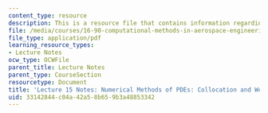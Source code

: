 ```yaml
---
content_type: resource
description: This is a resource file that contains information regarding lecture 15.
file: /media/courses/16-90-computational-methods-in-aerospace-engineering-spring-2014/33142844c04a42a58b659b3a48853342_MIT16_90S14_Lecture15.pdf
file_type: application/pdf
learning_resource_types:
- Lecture Notes
ocw_type: OCWFile
parent_title: Lecture Notes
parent_type: CourseSection
resourcetype: Document
title: 'Lecture 15 Notes: Numerical Methods of PDEs: Collocation and Weighted Residuals'
uid: 33142844-c04a-42a5-8b65-9b3a48853342
---
```

